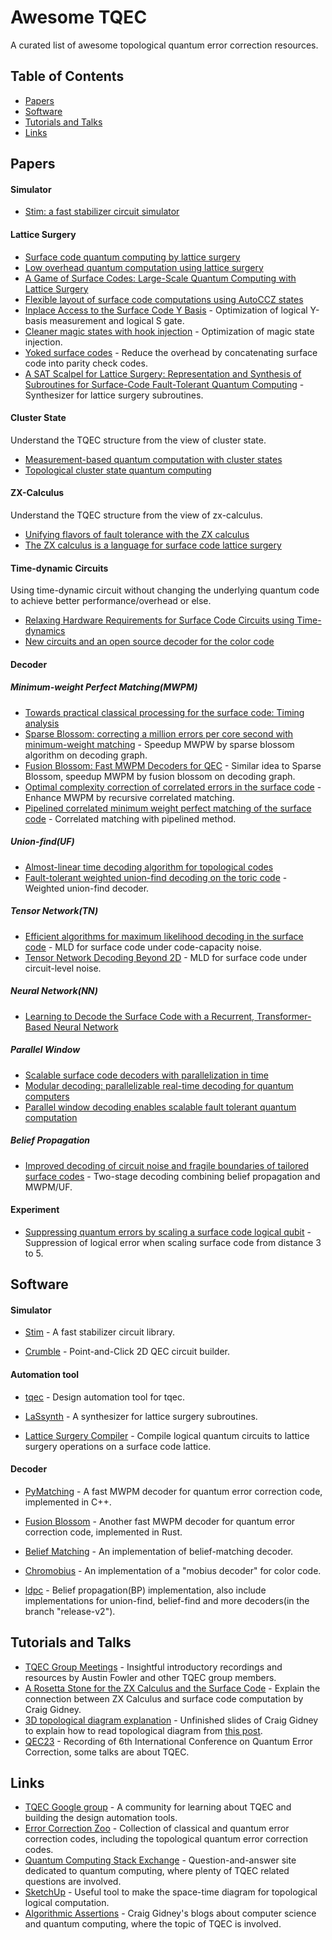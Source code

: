 # Awesome TQEC

A curated list of awesome topological quantum error correction resources.

## Table of Contents

- [Papers](#papers)
- [Software](#software)
- [Tutorials and Talks](#tutorials-and-talks)
- [Links](#links)

## Papers

#### Simulator

- [Stim: a fast stabilizer circuit simulator](https://arxiv.org/abs/2103.02202)

#### Lattice Surgery

- [Surface code quantum computing by lattice surgery](https://iopscience.iop.org/article/10.1088/1367-2630/14/12/123011)
- [Low overhead quantum computation using lattice surgery](http://arxiv.org/abs/1808.06709)
- [A Game of Surface Codes: Large-Scale Quantum Computing with Lattice Surgery](https://quantum-journal.org/papers/q-2019-03-05-128/)
- [Flexible layout of surface code computations using AutoCCZ states](https://arxiv.org/abs/1905.08916)
- [Inplace Access to the Surface Code Y Basis](https://arxiv.org/abs/2302.07395) - Optimization of logical Y-basis measurement and logical S gate.
- [Cleaner magic states with hook injection](https://arxiv.org/abs/2302.12292) - Optimization of magic state injection.
- [Yoked surface codes](https://arxiv.org/abs/2312.04522) - Reduce the overhead by concatenating surface code into parity check codes.
- [A SAT Scalpel for Lattice Surgery: Representation and Synthesis of Subroutines for Surface-Code Fault-Tolerant Quantum Computing](http://arxiv.org/abs/2404.18369) - 
Synthesizer for lattice surgery subroutines.

#### Cluster State

Understand the TQEC structure from the view of cluster state.

- [Measurement-based quantum computation with cluster states](https://arxiv.org/abs/quant-ph/0301052)
- [Topological cluster state quantum computing](https://arxiv.org/abs/0805.3202)

#### ZX-Calculus

Understand the TQEC structure from the view of zx-calculus.

- [Unifying flavors of fault tolerance with the ZX calculus](http://arxiv.org/abs/2303.08829)
- [The ZX calculus is a language for surface code lattice surgery](http://arxiv.org/abs/1704.08670)

#### Time-dynamic Circuits

Using time-dynamic circuit without changing the underlying quantum code to achieve better performance/overhead or else.

- [Relaxing Hardware Requirements for Surface Code Circuits using Time-dynamics](https://arxiv.org/abs/2302.02192)
- [New circuits and an open source decoder for the color code](https://arxiv.org/abs/2312.08813)

#### Decoder

##### Minimum-weight Perfect Matching(MWPM)

- [Towards practical classical processing for the surface code: Timing analysis](https://link.aps.org/doi/10.1103/PhysRevA.86.042313)
- [Sparse Blossom: correcting a million errors per core second with minimum-weight matching](http://arxiv.org/abs/2303.15933) - Speedup MWPW by
sparse blossom algorithm on decoding graph.
- [Fusion Blossom: Fast MWPM Decoders for QEC](http://arxiv.org/abs/2305.08307) - Similar idea to Sparse Blossom, speedup MWPM by fusion blossom on
decoding graph.
- [Optimal complexity correction of correlated errors in the surface code](http://arxiv.org/abs/1310.0863) - Enhance MWPM by recursive correlated
matching.
- [Pipelined correlated minimum weight perfect matching of the surface code](http://arxiv.org/abs/2205.09828) - Correlated matching with pipelined
method.

##### Union-find(UF)

- [Almost-linear time decoding algorithm for topological codes](https://arxiv.org/abs/1709.06218)
- [Fault-tolerant weighted union-find decoding on the toric code](https://link.aps.org/doi/10.1103/PhysRevA.102.012419) - Weighted union-find decoder.

##### Tensor Network(TN)

- [Efficient algorithms for maximum likelihood decoding in the surface code](10.1103/PhysRevA.90.032326) - MLD for surface code under code-capacity noise.
- [Tensor Network Decoding Beyond 2D](http://arxiv.org/abs/2310.10722) - MLD for surface code under circuit-level noise.

##### Neural Network(NN)

- [Learning to Decode the Surface Code with a Recurrent, Transformer-Based Neural Network](http://arxiv.org/abs/2310.05900)

##### Parallel Window

- [Scalable surface code decoders with parallelization in time](http://arxiv.org/abs/2209.09219)
- [Modular decoding: parallelizable real-time decoding for quantum computers](http://arxiv.org/abs/2303.04846)
- [Parallel window decoding enables scalable fault tolerant quantum computation](http://arxiv.org/abs/2209.08552)

##### Belief Propagation

- [Improved decoding of circuit noise and fragile boundaries of tailored surface codes](https://arxiv.org/abs/2203.04948) - Two-stage decoding combining
belief propagation and MWPM/UF.

#### Experiment

- [Suppressing quantum errors by scaling a surface code logical qubit](https://www.nature.com/articles/s41586-022-05434-1) - Suppression of logical
error when scaling surface code from distance 3 to 5.


## Software

#### Simulator

- [Stim](https://github.com/quantumlib/Stim) - A fast stabilizer circuit library.

- [Crumble](https://algassert.com/crumble) - Point-and-Click 2D QEC circuit builder.

#### Automation tool

- [tqec](https://github.com/QCHackers/tqec) - Design automation tool for tqec.

- [LaSsynth](https://zenodo.org/records/11210072) - A synthesizer for lattice surgery subroutines.

- [Lattice Surgery Compiler](https://github.com/latticesurgery-com/lattice-surgery-compiler) - Compile logical quantum circuits to lattice surgery
operations on a surface code lattice.

#### Decoder

- [PyMatching](https://github.com/oscarhiggott/PyMatching) - A fast MWPM decoder for quantum error correction code, implemented in C++.

- [Fusion Blossom](https://github.com/yuewuo/fusion-blossom) - Another fast MWPM decoder for quantum error correction code, implemented in Rust.

- [Belief Matching](https://github.com/oscarhiggott/BeliefMatching) - An implementation of belief-matching decoder.

- [Chromobius](https://github.com/quantumlib/chromobius) - An implementation of a "mobius decoder" for color code.

- [ldpc](https://github.com/quantumgizmos/ldpc) - Belief propagation(BP) implementation, also include implementations for union-find, belief-find and more
decoders(in the branch "release-v2").

## Tutorials and Talks

- [TQEC Group Meetings](https://docs.google.com/spreadsheets/d/11DSA2wzKLOrfTGNHunFvzsMYeO7jZ8Ny8kpzoC_wKQg/edit?resourcekey=0-PdGFkp5s-4XWihMSxk0UIg#gid=0) - Insightful
introductory recordings and resources by Austin Fowler and other TQEC group members.
- [A Rosetta Stone for the ZX Calculus and the Surface Code](https://www.youtube.com/watch?v=1ojXEEm_JiI) - Explain the connection between ZX Calculus
and surface code computation by Craig Gidney.
- [3D topological diagram explanation](https://docs.google.com/presentation/d/1IjZ-0W9Y22wNG5036WFnnkF5Az1Zt8jTHFTC1-e7Em4/edit?usp=sharing) - Unfinished
slides of Craig Gidney to explain how to read topological diagram from [this post](https://quantumcomputing.stackexchange.com/questions/5280/reference-that-explains-how-to-read-3d-topological-diagrams-for-surface-code-com).
- [QEC23](https://www.youtube.com/@QEC23) - Recording of 6th International Conference on Quantum Error Correction, some talks are about TQEC.

## Links

- [TQEC Google group](https://groups.google.com/g/tqec-design-automation) - A community for learning about TQEC and
building the design automation tools.
- [Error Correction Zoo](https://errorcorrectionzoo.org/) - Collection of classical and quantum error correction codes, including the
topological quantum error correction codes.
- [Quantum Computing Stack Exchange](https://quantumcomputing.stackexchange.com/) - Question-and-answer site dedicated to quantum computing, where
plenty of TQEC related questions are involved.
- [SketchUp](https://www.sketchup.com/app) - Useful tool to make the space-time diagram for topological logical computation.
- [Algorithmic Assertions](https://algassert.com/) - Craig Gidney's blogs about computer science and quantum computing, where the topic
of TQEC is involved.

